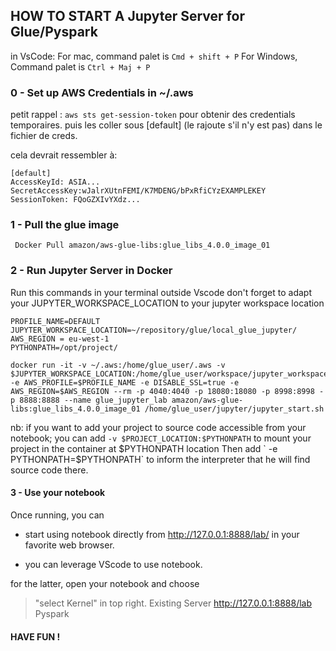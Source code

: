 ## HOW TO START A Jupyter Server for Glue/Pyspark

in VsCode:
For mac, command palet is `Cmd + shift + P`
For Windows, Command palet is `Ctrl + Maj + P`

### 0 - Set up AWS Credentials in ~/.aws

petit rappel :
`aws sts get-session-token`
pour obtenir des credentials temporaires. puis les coller sous [default] (le rajoute s'il n'y est pas) dans le fichier de creds.

cela devrait ressembler à:

```
[default]
AccessKeyId: ASIA...
SecretAccessKey:wJalrXUtnFEMI/K7MDENG/bPxRfiCYzEXAMPLEKEY
SessionToken: FQoGZXIvYXdz...
```

### 1 - Pull the glue image

```
 Docker Pull amazon/aws-glue-libs:glue_libs_4.0.0_image_01
```

### 2 - Run Jupyter Server in Docker

Run this commands in your terminal outside Vscode
don't forget to adapt your JUPYTER_WORKSPACE_LOCATION to your jupyter workspace location

```shell
PROFILE_NAME=DEFAULT
JUPYTER_WORKSPACE_LOCATION=~/repository/glue/local_glue_jupyter/
AWS_REGION = eu-west-1
PYTHONPATH=/opt/project/

docker run -it -v ~/.aws:/home/glue_user/.aws -v $JUPYTER_WORKSPACE_LOCATION:/home/glue_user/workspace/jupyter_workspace/ -e AWS_PROFILE=$PROFILE_NAME -e DISABLE_SSL=true -e AWS_REGION=$AWS_REGION --rm -p 4040:4040 -p 18080:18080 -p 8998:8998 -p 8888:8888 --name glue_jupyter_lab amazon/aws-glue-libs:glue_libs_4.0.0_image_01 /home/glue_user/jupyter/jupyter_start.sh
```

nb: if you want to add your project to source code accessible from your notebook;
you can add `-v $PROJECT_LOCATION:$PYTHONPATH` to mount your project in the container at $PYTHONPATH location
Then add ` -e PYTHONPATH=$PYTHONPATH` to inform the interpreter that he will find source code there.

#### 3 - Use your notebook

Once running, you can

- start using notebook directly from http://127.0.0.1:8888/lab/ in your favorite web browser.

- you can leverage VScode to use notebook.

for the latter, open your notebook and choose

> "select Kernel" in top right.
> Existing Server
> http://127.0.0.1:8888/lab
> Pyspark

#### HAVE FUN !
